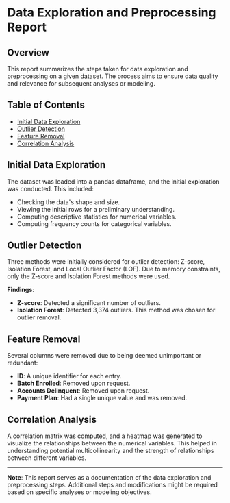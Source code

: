 # Data Exploration and Preprocessing Report

## Overview

This report summarizes the steps taken for data exploration and preprocessing on a given dataset. The process aims to ensure data quality and relevance for subsequent analyses or modeling.

## Table of Contents

- [Initial Data Exploration](#initial-data-exploration)
- [Outlier Detection](#outlier-detection)
- [Feature Removal](#feature-removal)
- [Correlation Analysis](#correlation-analysis)

## Initial Data Exploration

The dataset was loaded into a pandas dataframe, and the initial exploration was conducted. This included:
- Checking the data's shape and size.
- Viewing the initial rows for a preliminary understanding.
- Computing descriptive statistics for numerical variables.
- Computing frequency counts for categorical variables.

## Outlier Detection

Three methods were initially considered for outlier detection: Z-score, Isolation Forest, and Local Outlier Factor (LOF). Due to memory constraints, only the Z-score and Isolation Forest methods were used.

**Findings**:
- **Z-score**: Detected a significant number of outliers.
- **Isolation Forest**: Detected 3,374 outliers. This method was chosen for outlier removal.

## Feature Removal

Several columns were removed due to being deemed unimportant or redundant:
- **ID**: A unique identifier for each entry.
- **Batch Enrolled**: Removed upon request.
- **Accounts Delinquent**: Removed upon request.
- **Payment Plan**: Had a single unique value and was removed.

## Correlation Analysis

A correlation matrix was computed, and a heatmap was generated to visualize the relationships between the numerical variables. This helped in understanding potential multicollinearity and the strength of relationships between different variables.

---

**Note**: This report serves as a documentation of the data exploration and preprocessing steps. Additional steps and modifications might be required based on specific analyses or modeling objectives.

